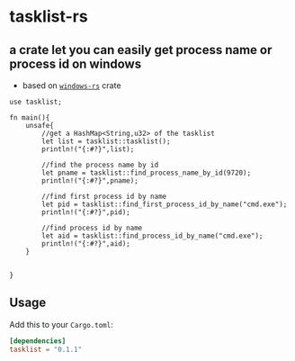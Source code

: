 # tasklist-rs
## a crate let you can easily get process name or process id on windows

- based on [`windows-rs`](https://github.com/microsoft/windows-rs) crate 


```
use tasklist;

fn main(){
    unsafe{
        //get a HashMap<String,u32> of the tasklist
        let list = tasklist::tasklist();
        println!("{:#?}",list);

        //find the process name by id
        let pname = tasklist::find_process_name_by_id(9720);
        println!("{:#?}",pname);

        //find first process id by name
        let pid = tasklist::find_first_process_id_by_name("cmd.exe");
        println!("{:#?}",pid);

        //find process id by name
        let aid = tasklist::find_process_id_by_name("cmd.exe");
        println!("{:#?}",aid);
    }
    

}
```

## Usage

Add this to your `Cargo.toml`:

```toml
[dependencies]
tasklist = "0.1.1"
```